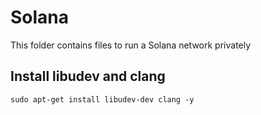 # Solana

This folder contains files to run a Solana network privately

## Install libudev and clang

`sudo apt-get install libudev-dev clang -y`